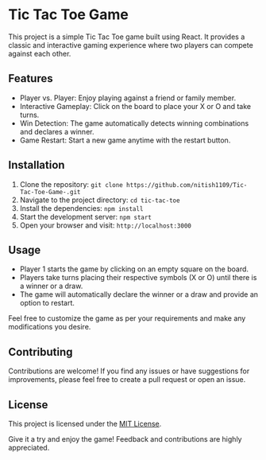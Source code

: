 # Tic Tac Toe Game

This project is a simple Tic Tac Toe game built using React. It provides a classic and interactive gaming experience where two players can compete against each other.

## Features

- Player vs. Player: Enjoy playing against a friend or family member.
- Interactive Gameplay: Click on the board to place your X or O and take turns.
- Win Detection: The game automatically detects winning combinations and declares a winner.
- Game Restart: Start a new game anytime with the restart button.

## Installation

1. Clone the repository: `git clone https://github.com/nitish1109/Tic-Tac-Toe-Game-.git`
2. Navigate to the project directory: `cd tic-tac-toe`
3. Install the dependencies: `npm install`
4. Start the development server: `npm start`
5. Open your browser and visit: `http://localhost:3000`

## Usage

- Player 1 starts the game by clicking on an empty square on the board.
- Players take turns placing their respective symbols (X or O) until there is a winner or a draw.
- The game will automatically declare the winner or a draw and provide an option to restart.

Feel free to customize the game as per your requirements and make any modifications you desire.

## Contributing

Contributions are welcome! If you find any issues or have suggestions for improvements, please feel free to create a pull request or open an issue.

## License

This project is licensed under the [MIT License](LICENSE).

Give it a try and enjoy the game! Feedback and contributions are highly appreciated.
